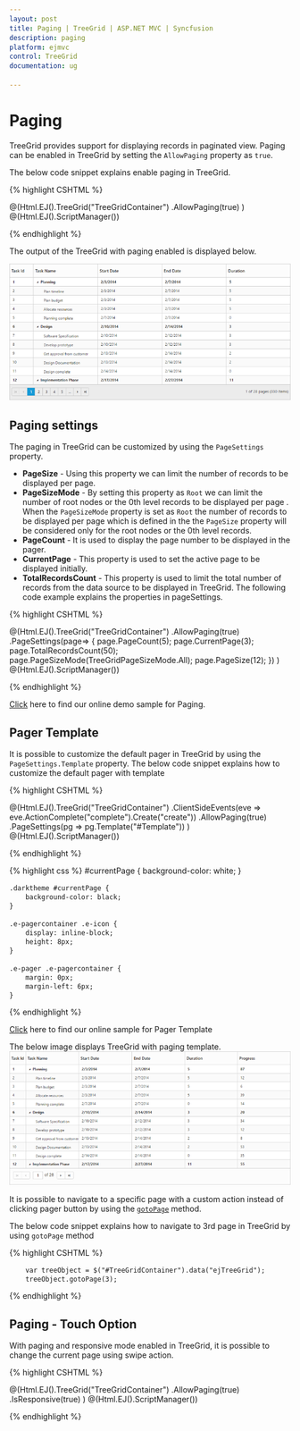 ```yaml
---
layout: post
title: Paging | TreeGrid | ASP.NET MVC | Syncfusion
description: paging
platform: ejmvc
control: TreeGrid
documentation: ug

---
```


# Paging

TreeGrid provides support for displaying records in paginated view. Paging can be enabled in TreeGrid by setting the `AllowPaging` property as `true`.

The below code snippet explains enable paging in TreeGrid.

{% highlight CSHTML %}

@(Html.EJ().TreeGrid("TreeGridContainer")
    .AllowPaging(true)
    )
@(Html.EJ().ScriptManager())

{% endhighlight %}

The output of the TreeGrid with paging enabled is displayed below.

![](Paging_images/Paging_img1.png)

## Paging settings

The paging in TreeGrid can be customized by using the `PageSettings` property.

* **PageSize** - Using this property we can limit the number of records to be displayed per page.
* **PageSizeMode** - By setting this property as `Root` we can limit the number of root nodes or the 0th level records to be displayed per page . 
When the `PageSizeMode` property is set as `Root` the number of records to be displayed per page which is defined in the the `PageSize` property will be considered only for the root nodes or the 0th level records.
* **PageCount** - It is used to display the page number to be displayed in the pager.
* **CurrentPage** - This property is used to set the active page to be displayed initially.
* **TotalRecordsCount** - This property is used to limit the total number of records from the data source to be displayed in TreeGrid.
 The following code example explains the properties in pageSettings. 

{% highlight CSHTML %}

@(Html.EJ().TreeGrid("TreeGridContainer")
    .AllowPaging(true)
    .PageSettings(page=>
         {
             page.PageCount(5);
             page.CurrentPage(3);
             page.TotalRecordsCount(50);
             page.PageSizeMode(TreeGridPageSizeMode.All);
             page.PageSize(12);
         })
    )
@(Html.EJ().ScriptManager())

{% endhighlight %}

[Click](http://mvc.syncfusion.com/demos/web/treegrid/treegridpagingapi) here to find our online demo sample for Paging.

## Pager Template

It is possible to customize the default pager in TreeGrid by using the `PageSettings.Template` property.
The below code snippet explains how to customize the default pager with template

{% highlight CSHTML %}

<script type="text/x-jsrender" id="Template">
    <div class="e-pagercontainer">
        <div class="e-first e-icon e-mediaback e-firstpagedisabled e-disable" title="Go to first page"></div><div class="e-prev e-icon e-arrowheadleft-2x e-prevpagedisabled e-disable" style="border-right:none" title="Go to previous page"></div>
    </div>
    <div class="e-pagercontainer e-currentPageContainer" style="border-radius:0px">
        <input id="currentPage" type="text" style="text-align:center; margin:0px;border:none;width:32px;height:23px" />
    </div>
    <div id="totalPages" class="e-pagercontainer" style="margin-left:2px; margin-bottom:5px;border:none">
        <span></span>
    </div>
    <div class="e-pagercontainer">
        <div class="e-nextpage e-icon e-arrowheadright-2x e-default" title="Go to next page"></div><div class="e-lastpage e-icon e-mediaforward e-default" title="Go to last page"></div>
    </div>
</script>

@(Html.EJ().TreeGrid("TreeGridContainer")
    .ClientSideEvents(eve => eve.ActionComplete("complete").Create("create"))
    .AllowPaging(true)
    .PageSettings(pg => pg.Template("#Template"))
    )
@(Html.EJ().ScriptManager())

<script type="text/javascript">

function create(args) {
    //Code for navigating to the page 
    $("#currentPage").keydown(function (e) {
        var obj = $("#TreeGridContainer").data("ejTreeGrid");
        var val = parseInt($("#currentPage").val());
        if (e.keyCode == 13 && !isNaN(val)) {
            if (val > obj.model.pageSettings.totalPages)
                val = obj.model.pageSettings.totalPages;
            if (val <= 0)
                val = 1;
            obj.gotoPage(val);
            return false;
        }
    });
}
function complete(args) {
    $("#totalPages").find('span').text('of ' + this.model.pageSettings.totalPages);

    $(".e-pagercontainer:first").css('border-style', 'none');
    if (args.requestType == 'paging' || args.requestType == 'refresh') {
        if (this.model.pageSettings.currentPage == this.model.pageSettings.totalPages) {
            this.element.find('.e-nextpage').addClass('e-nextpagedisabled').removeClass('e-nextpage');
            this.element.find('.e-lastpage').addClass('e-lastpagedisabled').removeClass('e-lastpage');
        }
        else {
            this.element.find('.e-nextpagedisabled').addClass('e-nextpage').removeClass('e-nextpagedisabled');
            this.element.find('.e-lastpagedisabled').addClass('e-lastpage').removeClass('e-lastpagedisabled');
        }
        if (this.model.pageSettings.currentPage == 1) {
            this.element.find('.e-prevpage').addClass('e-prevpagedisabled e-disable').removeClass('e-prevpage');
            this.element.find('.e-firstpage').addClass('e-firstpagedisabled e-disable').removeClass('e-firstpage');
        }
        else {
            this.element.find('.e-prevpagedisabled').addClass('e-prevpage').removeClass('e-prevpagedisabled e-disable');
            this.element.find('.e-firstpagedisabled').addClass('e-firstpage').removeClass('e-firstpagedisabled e-disable');
        }
        $("#currentPage").val(this.model.pageSettings.currentPage);
    }            
}
</script>

{% endhighlight %}

{% highlight css %}
    #currentPage {
        background-color: white;
    } 

    .darktheme #currentPage {
        background-color: black;
    }

    .e-pagercontainer .e-icon {
        display: inline-block;
        height: 8px;
    }

    .e-pager .e-pagercontainer {
        margin: 0px;
        margin-left: 6px;
    }
{% endhighlight %}

 [Click](http://mvc.syncfusion.com/demos/web/treegrid/treegridpagertemplate) here to find our online sample for Pager Template

The below image displays TreeGrid with paging template.
![](Paging_images/Paging_img2.png)

It is possible to navigate to a specific page with a custom action instead of clicking pager button by using the [`gotoPage`]( /api/js/ejtreegrid#methods:gotopage "gotoPage") method.

The below code snippet explains how to navigate to 3rd page in TreeGrid by using `gotoPage` method

{% highlight CSHTML %}

        var treeObject = $("#TreeGridContainer").data("ejTreeGrid");
        treeObject.gotoPage(3);

{% endhighlight %}

## Paging - Touch Option

With paging and responsive mode enabled in TreeGrid, it is possible to change the current page using swipe action.

{% highlight CSHTML %}

@(Html.EJ().TreeGrid("TreeGridContainer")
    .AllowPaging(true)
    .IsResponsive(true)
    )
@(Html.EJ().ScriptManager())

{% endhighlight %}